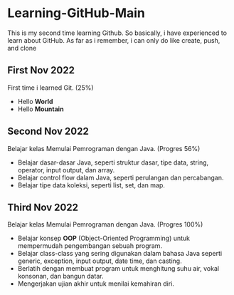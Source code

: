 # Learning-GitHub-Main
This is my second time learning Github. So basically, i have experienced to learn about GitHub. As far as i remember, i can only do like create, push, and clone

## First Nov 2022
First time i learned Git. (25%)
  - Hello **World**
  - Hello **Mountain**
  
## Second Nov 2022
Belajar kelas Memulai Pemrograman dengan Java. (Progres 56%)
  - Belajar dasar-dasar Java, seperti struktur dasar, tipe data, string, operator, input output, dan array.
  - Belajar control flow dalam Java, seperti perulangan dan percabangan.
  - Belajar tipe data koleksi, seperti list, set, dan map.

## Third Nov 2022
Belajar kelas Memulai Pemrograman dengan Java. (Progres 100%)
  * Belajar konsep **OOP** (Object-Oriented Programming) untuk mempermudah pengembangan sebuah program.
  * Belajar class-class yang sering digunakan dalam bahasa Java seperti generic, exception, input output, date time, dan casting. 
  * Berlatih dengan membuat program untuk menghitung suhu air, vokal konsonan, dan bangun datar. 
  * Mengerjakan ujian akhir untuk menilai kemahiran diri.
